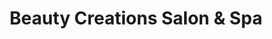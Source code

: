 ---
title: "Beauty Creations Salon & Spa"
url: /lords-valley/beauty-creations-salon-und-spa/
shop: Kosmetik
---